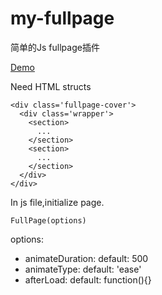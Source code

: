 # my-fullpage

简单的Js fullpage插件

[Demo](http://showonne.github.io/my-fullpage/)

Need HTML structs
```
<div class='fullpage-cover'>
  <div class='wrapper'>
    <section>
      ...
    </section>
    <section>
      ...
    </section>
  </div>
</div>
```

In js file,initialize page.
```
FullPage(options)
```

options:
- animateDuration: default: 500
- animateType: default: 'ease'
- afterLoad: default: function(){}









